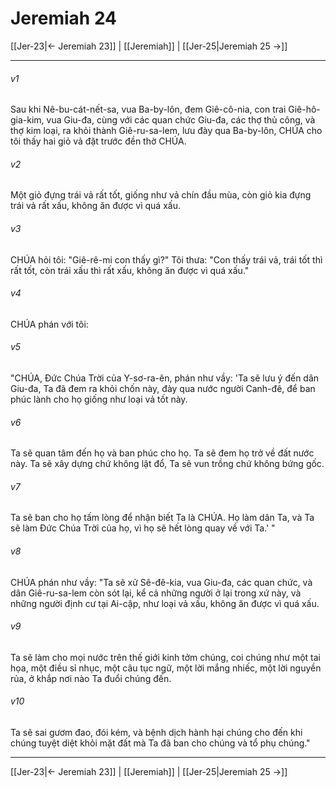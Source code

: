 # Jeremiah 24

[[Jer-23|← Jeremiah 23]] | [[Jeremiah]] | [[Jer-25|Jeremiah 25 →]]
***



###### v1 
Sau khi Nê-bu-cát-nết-sa, vua Ba-by-lôn, đem Giê-cô-nia, con trai Giê-hô-gia-kim, vua Giu-đa, cùng với các quan chức Giu-đa, các thợ thủ công, và thợ kim loại, ra khỏi thành Giê-ru-sa-lem, lưu đày qua Ba-by-lôn, CHÚA cho tôi thấy hai giỏ vả đặt trước đền thờ CHÚA. 

###### v2 
Một giỏ đựng trái vả rất tốt, giống như vả chín đầu mùa, còn giỏ kia đựng trái vả rất xấu, không ăn được vì quá xấu. 

###### v3 
CHÚA hỏi tôi: "Giê-rê-mi con thấy gì?" Tôi thưa: "Con thấy trái vả, trái tốt thì rất tốt, còn trái xấu thì rất xấu, không ăn được vì quá xấu." 

###### v4 
CHÚA phán với tôi: 

###### v5 
"CHÚA, Đức Chúa Trời của Y-sơ-ra-ên, phán như vầy: 'Ta sẽ lưu ý đến dân Giu-đa, Ta đã đem ra khỏi chốn này, đày qua nước người Canh-đê, để ban phúc lành cho họ giống như loại vả tốt này. 

###### v6 
Ta sẽ quan tâm đến họ và ban phúc cho họ. Ta sẽ đem họ trở về đất nước này. Ta sẽ xây dựng chứ không lật đổ, Ta sẽ vun trồng chứ không bứng gốc. 

###### v7 
Ta sẽ ban cho họ tấm lòng để nhận biết Ta là CHÚA. Họ làm dân Ta, và Ta sẽ làm Đức Chúa Trời của họ, vì họ sẽ hết lòng quay về với Ta.' " 

###### v8 
CHÚA phán như vầy: "Ta sẽ xử Sê-đê-kia, vua Giu-đa, các quan chức, và dân Giê-ru-sa-lem còn sót lại, kể cả những người ở lại trong xứ này, và những người định cư tại Ai-cập, như loại vả xấu, không ăn được vì quá xấu. 

###### v9 
Ta sẽ làm cho mọi nước trên thế giới kinh tởm chúng, coi chúng như một tai họa, một điều sỉ nhục, một câu tục ngữ, một lời mắng nhiếc, một lời nguyền rủa, ở khắp nơi nào Ta đuổi chúng đến. 

###### v10 
Ta sẽ sai gươm đao, đói kém, và bệnh dịch hành hại chúng cho đến khi chúng tuyệt diệt khỏi mặt đất mà Ta đã ban cho chúng và tổ phụ chúng."

***
[[Jer-23|← Jeremiah 23]] | [[Jeremiah]] | [[Jer-25|Jeremiah 25 →]]
